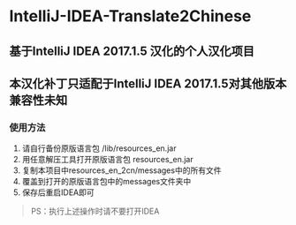 # IntelliJ-IDEA-Translate2Chinese
## 基于IntelliJ IDEA 2017.1.5 汉化的个人汉化项目

## 本汉化补丁只适配于IntelliJ IDEA 2017.1.5对其他版本兼容性未知

### 使用方法

1. 请自行备份原版语言包 /lib/resources_en.jar 
2. 用任意解压工具打开原版语言包 resources_en.jar 
3. 复制本项目中resources_en_2cn/messages中的所有文件 
4. 覆盖到打开的原版语言包中的messages文件夹中
5. 保存后重启IDEA即可

>PS：执行上述操作时请不要打开IDEA
